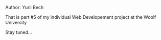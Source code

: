 Author: Yurii Bech

That is part #5 of my individual Web Developement project at the Woolf
University

Stay tuned...
